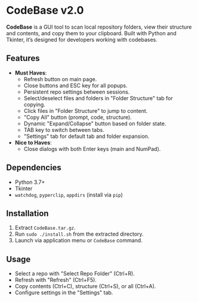 # CodeBase v2.0

**CodeBase** is a GUI tool to scan local repository folders, view their structure and contents, and copy them to your clipboard. Built with Python and Tkinter, it’s designed for developers working with codebases.

## Features
- **Must Haves**:
  - Refresh button on main page.
  - Close buttons and ESC key for all popups.
  - Persistent repo settings between sessions.
  - Select/deselect files and folders in "Folder Structure" tab for copying.
  - Click files in "Folder Structure" to jump to content.
  - "Copy All" button (prompt, code, structure).
  - Dynamic "Expand/Collapse" button based on folder state.
  - TAB key to switch between tabs.
  - "Settings" tab for default tab and folder expansion.
- **Nice to Haves**:
  - Close dialogs with both Enter keys (main and NumPad).

## Dependencies
- Python 3.7+
- Tkinter
- `watchdog`, `pyperclip`, `appdirs` (install via `pip`)

## Installation
1. Extract `CodeBase.tar.gz`.
2. Run `sudo ./install.sh` from the extracted directory.
3. Launch via application menu or `CodeBase` command.

## Usage
- Select a repo with "Select Repo Folder" (Ctrl+R).
- Refresh with "Refresh" (Ctrl+F5).
- Copy contents (Ctrl+C), structure (Ctrl+S), or all (Ctrl+A).
- Configure settings in the "Settings" tab.